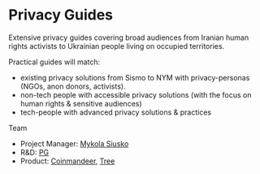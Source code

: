 # Privacy Guides
Extensive privacy guides covering broad audiences from Iranian human rights activists to Ukrainian people living on occupied territories.

Practical guides will match:
- existing privacy solutions from Sismo to NYM with privacy-personas (NGOs, anon donors, activists).
- non-tech people with accessible privacy solutions (with the focus on human rights & sensitive audiences)
- tech-people with advanced privacy solutions & practices

Team
- Project Manager: [Mykola Siusko](https://github.com/Msiusko)
- R&D: [PG](https://github.com/EclecticSamurai)
- Product: [Coinmandeer](https://github.com/coinmandeer), [Tree](https://github.com/burningtree)

